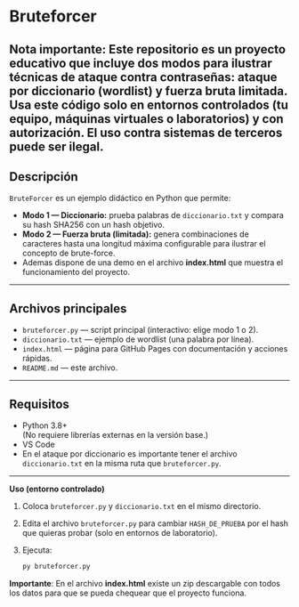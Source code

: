 # Bruteforcer

**Nota importante:** Este repositorio es un proyecto **educativo** que incluye **dos modos** para ilustrar técnicas de ataque contra contraseñas: **ataque por diccionario (wordlist)** y **fuerza bruta limitada**. Usa este código **solo** en entornos controlados (tu equipo, máquinas virtuales o laboratorios) y con autorización. El uso contra sistemas de terceros puede ser ilegal.
---

## Descripción
`BruteForcer` es un ejemplo didáctico en Python que permite:
- **Modo 1 — Diccionario:** prueba palabras de `diccionario.txt` y compara su hash SHA256 con un hash objetivo.
- **Modo 2 — Fuerza bruta (limitada):** genera combinaciones de caracteres hasta una longitud máxima configurable para ilustrar el concepto de brute-force.
- Ademas dispone de una demo en el archivo **index.html** que muestra el funcionamiento del proyecto.  

----

## Archivos principales
- `bruteforcer.py` — script principal (interactivo: elige modo 1 o 2).  
- `diccionario.txt` — ejemplo de wordlist (una palabra por línea).  
- `index.html` — página para GitHub Pages con documentación y acciones rápidas.  
- `README.md` — este archivo.

---

## Requisitos
- Python 3.8+  
(No requiere librerías externas en la versión base.)
- VS Code
- En el ataque por diccionario es importante tener el archivo `diccionario.txt` en la misma ruta que `bruteforcer.py`.

---

**Uso (entorno controlado)**  
1. Coloca `bruteforcer.py` y `diccionario.txt` en el mismo directorio.
 
2. Edita el archivo `bruteforcer.py` para cambiar `HASH_DE_PRUEBA` por el hash que quieras probar (solo en entornos de laboratorio).
   
3. Ejecuta:
   ```bash
   py bruteforcer.py

**Importante**: En el archivo **index.html** existe un zip descargable con todos los datos para que se pueda chequear que el proyecto funciona.
